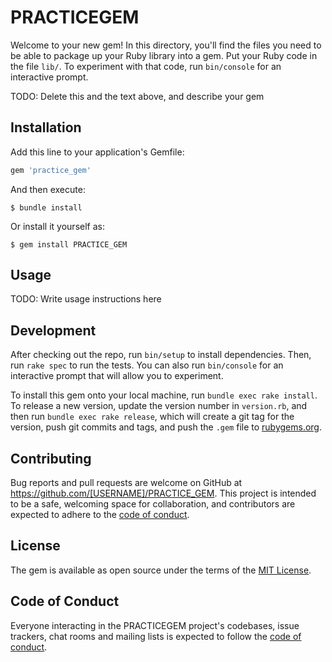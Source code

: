 # PRACTICEGEM

Welcome to your new gem! In this directory, you'll find the files you need to be able to package up your Ruby library into a gem. Put your Ruby code in the file `lib/`. To experiment with that code, run `bin/console` for an interactive prompt.

TODO: Delete this and the text above, and describe your gem

## Installation

Add this line to your application's Gemfile:

```ruby
gem 'practice_gem'
```

And then execute:

    $ bundle install

Or install it yourself as:

    $ gem install PRACTICE_GEM

## Usage

TODO: Write usage instructions here

## Development

After checking out the repo, run `bin/setup` to install dependencies. Then, run `rake spec` to run the tests. You can also run `bin/console` for an interactive prompt that will allow you to experiment.

To install this gem onto your local machine, run `bundle exec rake install`. To release a new version, update the version number in `version.rb`, and then run `bundle exec rake release`, which will create a git tag for the version, push git commits and tags, and push the `.gem` file to [rubygems.org](https://rubygems.org).

## Contributing

Bug reports and pull requests are welcome on GitHub at https://github.com/[USERNAME]/PRACTICE_GEM. This project is intended to be a safe, welcoming space for collaboration, and contributors are expected to adhere to the [code of conduct](https://github.com/[USERNAME]/PRACTICE_GEM/blob/master/CODE_OF_CONDUCT.md).


## License

The gem is available as open source under the terms of the [MIT License](https://opensource.org/licenses/MIT).

## Code of Conduct

Everyone interacting in the PRACTICEGEM project's codebases, issue trackers, chat rooms and mailing lists is expected to follow the [code of conduct](https://github.com/[USERNAME]/PRACTICE_GEM/blob/master/CODE_OF_CONDUCT.md).
